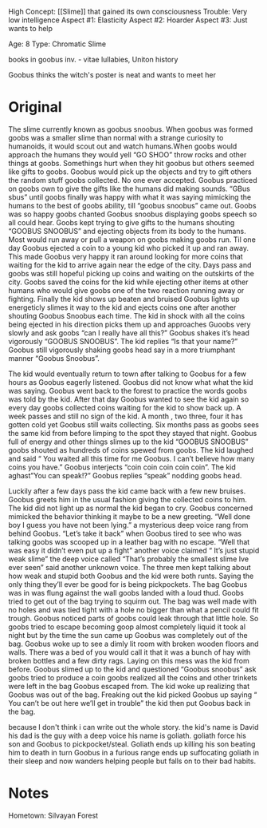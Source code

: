 High Concept: [[Slime]] that gained its own consciousness
Trouble: Very low intelligence 
Aspect #1: Elasticity
Aspect #2: Hoarder
Aspect #3: Just wants to help

Age: 8
Type: Chromatic Slime



books in goobus inv. - vitae lullabies, Uniton history

Goobus thinks the witch's poster is neat and wants to meet her
# Original
The slime currently known as goobus snoobus. When goobus was formed goobs was a smaller slime than normal with a strange curiosity to humanoids, it would scout out and watch humans.When goobs would approach the humans they would yell “GO SHOO” throw rocks and other things at goobs. Somethings hurt when they hit goobus but others seemed like gifts to goobs. Goobus would pick up the objects and try to gift others the random stuff goobs collected. No one ever accepted. Goobus practiced on goobs own to give the gifts like the humans did making sounds. “GBus sbus” until goobs finally was happy with what it was saying mimicking the humans to the best of goobs ability, till “goobus snoobus” came out. Goobs was so happy goobs chanted Goobus snoobus displaying goobs speech so all could hear. Goobs kept trying to give gifts to the humans shouting “GOOBUS SNOOBUS” and ejecting objects from its body to the humans. Most would run away or pull a weapon on goobs making goobs run. Til one day Goobus ejected a coin to a young kid who picked it up and ran away. This made Goobus very happy it ran around looking for more coins that waiting for the kid to arrive again near the edge of the city. Days pass and goobs was still hopeful picking up coins and waiting on the outskirts of the city. Goobs saved the coins for the kid while ejecting other items at other humans who would give goobs one of the two reaction running away or fighting. Finally the kid shows up beaten and bruised Goobus lights up energeticly slimes it way to the kid and ejects coins one after another shouting Goobus Snoobus each time. The kid in shock with all the coins being ejected in his direction picks them up and approaches Guoobs very slowly and ask goobs “can I really have all this?” Goobus shakes it’s head vigorously “GOOBUS SNOOBUS”. The kid replies “Is that your name?” Goobus still vigorously shaking goobs head say in a more triumphant manner “Goobus Snoobus”.

The kid would eventually return to town after talking to Goobus for a few hours as Goobus eagerly listened. Goobus did not know what what the kid was saying. Goobus went back to the forest to practice the words goobs was told by the kid. After that day Goobus wanted to see the kid again so every day goobs collected coins waiting for the kid to show back up. A week passes and still no sign of the kid. A month , two three, four it has gotten cold yet Goobus still waits collecting. Six months pass as goobs sees the same kid from before limping to the spot they stayed that night. Goobus full of energy and other things slimes up to the kid “GOOBUS SNOOBUS” goobs shouted as hundreds of coins spewed from goobs. The kid laughed and said “ You waited all this time for me Goobus. I can’t believe how many coins you have.” Goobus interjects “coin coin coin coin coin”. The kid aghast”You can speak!?” Goobus replies “speak” nodding goobs head.

Luckily after a few days pass the kid came back with a few new bruises. Goobus greets him in the usual fashion giving the collected coins to him. The kid did not light up as normal the kid began to cry. Goobus concerned mimicked the behavior thinking it maybe to be a new greeting. “Well done boy I guess you have not been lying.” a mysterious deep voice rang from behind Goobus. “Let’s take it back” when Goobus tired to see who was talking goobs was scooped up in a leather bag with no escape. “Well that was easy it didn’t even put up a fight” another voice claimed “ It’s just stupid weak slime” the deep voice called “That’s probably the smallest slime Ive ever seen” said another unknown voice. The three men kept talking about how weak and stupid both Goobus and the kid were both runts. Saying the only thing they’ll ever be good for is being pickpockets. The bag Goobus was in was flung against the wall goobs landed with a loud thud. Goobs tried to get out of the bag trying to squirm out. The bag was well made with no holes and was tied tight with a hole no bigger than what a pencil could fit trough. Goobus noticed parts of goobs could leak through that little hole. So goobs tried to escape becoming goop almost completely liquid it took al night but by the time the sun came up Goobus was completely out of the bag. Goobus woke up to see a dimly lit room with broken wooden floors and walls. There was a bed of you would call it that it was a bunch of hay with broken bottles and a few dirty rags. Laying on this mess was the kid from before. Goobus slimed up to the kid and questioned “Goobus snoobus” ask goobs tried to produce a coin goobs realized all the coins and other trinkets were left in the bag Goobus escaped from. The kid woke up realizing that Goobus was out of the bag. Freaking out the kid picked Goobus up saying “ You can’t be out here we’ll get in trouble” the kid then put Goobus back in the bag.

because I don't think i can write out the whole story. the kid's name is David his dad is the guy with a deep voice his name is goliath. goliath force his son and Goobus to pickpocket/steal. Goliath ends up killing his son beating him to death in turn Goobus in a furious range ends up suffocating goliath in their sleep and now wanders helping people but falls on to their bad habits.

# Notes

Hometown: Silvayan Forest